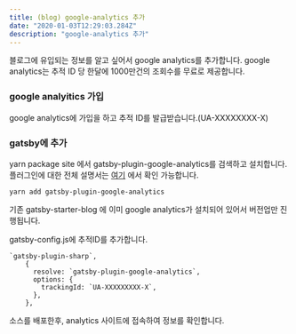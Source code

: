 ```yaml
---
title: (blog) google-analytics 추가
date: "2020-01-03T12:29:03.284Z"
description: "google-analytics 추가"
---
```


블로그에 유입되는 정보를 알고 싶어서 google analytics를 추가합니다.
google analytics는 추적 ID 당 한달에 1000만건의 조회수를 무료로 제공합니다.

### google analyitics 가입

google analytics에 가입을 하고 추적 ID를 발급받습니다.(UA-XXXXXXXX-X)

### gatsby에 추가

yarn package site 에서 gatsby-plugin-google-analytics를 검색하고 설치합니다.
플러그인에 대한 전체 설명서는 [여기](https://www.gatsbyjs.org/packages/gatsby-plugin-google-analytics/) 에서 확인 가능합니다.

```
yarn add gatsby-plugin-google-analytics
```

기존 gatsby-starter-blog 에 이미 google analytics가 설치되어 있어서 버전업만 진행됩니다.

gatsby-config.js에 추적ID를 추가합니다.

```
`gatsby-plugin-sharp`,
    {
      resolve: `gatsby-plugin-google-analytics`,
      options: {
        trackingId: `UA-XXXXXXXXX-X`,
      },
    },
```

소스를 배포한후, analytics 사이트에 접속하여 정보를 확인합니다.
